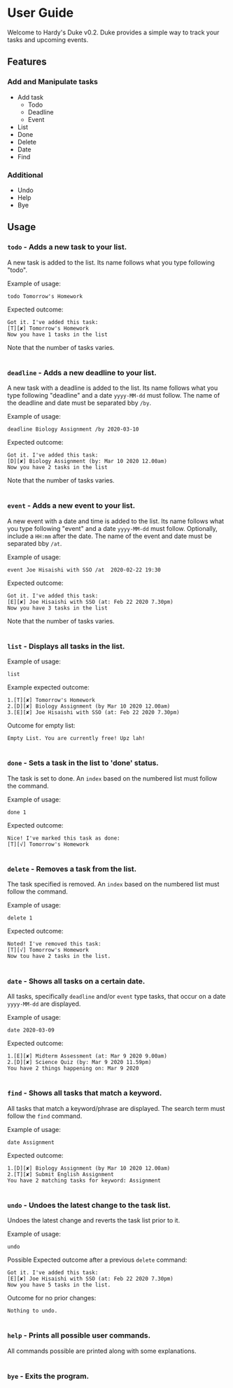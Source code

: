 # User Guide
Welcome to Hardy's Duke v0.2. Duke provides a simple way to track your tasks
and upcoming events.

## Features 

### Add and Manipulate tasks
* Add task
    * Todo
    * Deadline
    * Event
* List
* Done
* Delete
* Date
* Find

### Additional
* Undo
* Help
* Bye


## Usage

### `todo` - Adds a new task to your list.

A new task is added to the list. Its name follows what you type following "todo".

Example of usage: 

`todo Tomorrow's Homework`

Expected outcome:

`Got it. I've added this task:`<br>
`[T][✘] Tomorrow's Homework`<br>
`Now you have 1 tasks in the list`

Note that the number of tasks varies.

#

### `deadline` - Adds a new deadline to your list.

A new task with a deadline is added to the list. 
Its name follows what you type following "deadline" and a date `yyyy-MM-dd` must follow.
The name of the deadline and date must be separated bby `/by`.

Example of usage: 

`deadline Biology Assignment /by 2020-03-10`

Expected outcome:

`Got it. I've added this task:`<br>
`[D][✘] Biology Assignment (by: Mar 10 2020 12.00am)`<br>
`Now you have 2 tasks in the list`

Note that the number of tasks varies.

#

### `event` - Adds a new event to your list.

A new event with a date and time is added to the list. 
Its name follows what you type following "event" and a date `yyyy-MM-dd` must follow.
Optionally, include a `HH:mm` after the date. 
The name of the event and date must be separated bby `/at`.

Example of usage: 

`event Joe Hisaishi with SSO /at  2020-02-22 19:30`

Expected outcome:

`Got it. I've added this task:`<br>
`[E][✘] Joe Hisaishi with SSO (at: Feb 22 2020 7.30pm)`<br>
`Now you have 3 tasks in the list`

Note that the number of tasks varies.

#

### `list` - Displays all tasks in the list.

Example of usage: 

`list`

Example expected outcome:

`1.[T][✘] Tomorrow's Homework`<br>
`2.[D][✘] Biology Assignment (by Mar 10 2020 12.00am)`<br>
`3.[E][✘] Joe Hisaishi with SSO (at: Feb 22 2020 7.30pm)`<br>

Outcome for empty list:

`Empty List. You are currently free! Upz lah!`

#

### `done` - Sets a task in the list to 'done' status.

The task is set to done. An `index` based on the numbered list must follow the command.

Example of usage: 

`done 1`

Expected outcome:

`Nice! I've marked this task as done:`<br>
`[T][√] Tomorrow's Homework`<br>

#

### `delete` - Removes a task from the list.

The task specified is removed. An `index` based on the numbered list must follow the command.

Example of usage: 

`delete 1`

Expected outcome:

`Noted! I've removed this task:`<br>
`[T][√] Tomorrow's Homework`<br>
`Now tou have 2 tasks in the list.`

#

### `date` - Shows all tasks on a certain date.

All tasks, specifically `deadline` and/or `event` type tasks, 
that occur on a date `yyyy-MM-dd` are displayed.

Example of usage: 

`date 2020-03-09`

Expected outcome:

`1.[E][✘] Midterm Assessment (at: Mar 9 2020 9.00am)`<br>
`2.[D][✘] Science Quiz (by: Mar 9 2020 11.59pm)`<br>
`You have 2 things happening on: Mar 9 2020`

#

### `find` - Shows all tasks that match a keyword.

All tasks that match a keyword/phrase are displayed. The search term must follow the `find` command.

Example of usage: 

`date Assignment`

Expected outcome:

`1.[D][✘] Biology Assignment (by Mar 10 2020 12.00am)`<br>
`2.[T][✘] Submit English Assignment`<br>
`You have 2 matching tasks for keyword: Assignment`

#

### `undo` - Undoes the latest change to the task list.

Undoes the latest change and reverts the task list prior to it.

Example of usage: 

`undo`

Possible Expected outcome after a previous `delete` command:

`Got it. I've added this task:`<br>
`[E][✘] Joe Hisaishi with SSO (at: Feb 22 2020 7.30pm)`<br>
`Now you have 5 tasks in the list.`

Outcome for no prior changes:

`Nothing to undo.`

#

### `help` - Prints all possible user commands.

All commands possible are printed along with some explanations.

#

### `bye` - Exits the program.

#